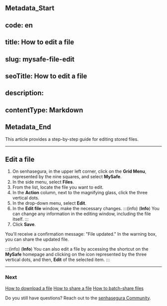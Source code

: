 ## Metadata_Start 
## code: en
## title: How to edit a file 
## slug: mysafe-file-edit 
## seoTitle: How to edit a file 
## description:  
## contentType: Markdown 
## Metadata_End
This article provides a step-by-step guide for editing stored files.
***

## Edit a file

1. On senhasegura, in the upper left corner, click on the **Grid Menu**, represented by the nine squares, and select **MySafe**.
2. In the side menu, select **Files**. 
3. From the list, locate the file you want to edit.
4. In the **Action** column, next to the magnifying glass, click the three vertical dots.
5. In the drop-down menu, select **Edit**.
6. In the **Edit file** window, make the necessary changes.
    :::(info) (**Info**)
   You can change any information in the editing window, including the file itself.
    :::
7. Click **Save**.

You'll receive a confirmation message: "File updated." In the warning box, you can share the updated file.

:::(info) (**Info**)
You can also edit a file by accessing the shortcut on the **MySafe** homepage and clicking on the icon represented by the three vertical dots, and then, **Edit** of the selected item.
:::
***
### Next
[How to download a file](/v3-32/docs/mysafe-file-download)
[How to share a file](/v3-32/docs/mysafe-file-share)
[How to batch-share files](/v3-32/docs/mysafe-files-batch-share)

Do you still have questions? Reach out to the [senhasegura Community](https://community.senhasegura.io/).